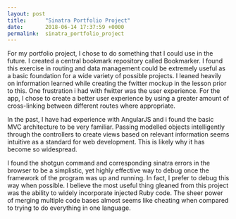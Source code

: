 ```yaml
---
layout: post
title:      "Sinatra Portfolio Project"
date:       2018-06-14 17:37:59 +0000
permalink:  sinatra_portfolio_project
---
```



For my portfolio project, I chose to do something that I could use in the future. I created a central bookmark repository called Bookmarker. I found this exercise in routing and data management could be extremely useful as a basic foundation for a wide variety of possible projects. I leaned heavily on information learned while creating the fwitter mockup in the lesson prior to this. One frustration i had with fwitter was the user experience. For the app, I chose to create a better user experience by using a greater amount of cross-linking between different routes where appropriate. 

In the past, I  have had experience with AngularJS and i found the basic MVC architecture to be very familiar. Passing modelled objects intelligently through the controllers to create views based on relevant information seems intuitive as a standard for web development. This is likely why it has become so widespread.

I found the shotgun command and corresponding sinatra errors in the browser to be a simplistic, yet highly effective way to debug once the framework of the program was up and running. In fact, I prefer to debug this way when possible. I believe the most useful thing gleaned from this project was the ability to widely incorporate injected Ruby code. The sheer power of merging multiple code bases almost seems like cheating when compared to trying to do everything in one language.


